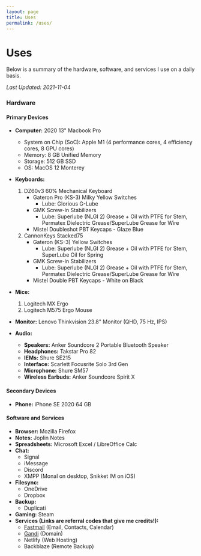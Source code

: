 ```yaml
---
layout: page
title: Uses
permalink: /uses/
---
```

# Uses

Below is a summary of the hardware, software, and services I use on a daily basis. 

*Last Updated: 2021-11-04*

### Hardware

<!--<figure style="width:500px">
 <a href="/images/uses_setup.jpg"><img src="/images/uses_setup_small.jpg" alt="My battlestation!"></a>
  <figcaption>My battlestation (photo is not up to date)</figcaption>
</figure>-->


#### Primary Devices
* **Computer:** 2020 13" Macbook Pro 
	+ System on Chip (SoC): Apple M1 (4 performance cores, 4 efficiency cores, 8 GPU cores)
	+ Memory: 8 GB Unified Memory
	+ Storage: 512 GB SSD
	+ OS: MacOS 12 Monterey  

* **Keyboards:**
	1. DZ60v3 60% Mechanical Keyboard 
		+ Gateron Pro (KS-3) Milky Yellow Switches
			- Lube: Glorious G-Lube
		+ GMK Screw-in Stabilizers
			- Lube: Superlube (NLGI 2) Grease + Oil with PTFE for Stem, Permatex Dielectric Grease/SuperLube Grease for Wire
		+ Mistel Doubleshot PBT Keycaps - Glaze Blue
	2. CannonKeys Stacked75 
		+ Gateron (KS-3) Yellow Switches
			- Lube: Superlube (NLGI 2) Grease + Oil with PTFE for Stem, SuperLube Oil for Spring
		+ GMK Screw-in Stabilizers
			- Lube: Superlube (NLGI 2) Grease + Oil with PTFE for Stem, Permatex Dielectric Grease/SuperLube Grease for Wire
		+ Mistel Double PBT Keycaps - White on Black
		
* **Mice:**
	1. Logitech MX Ergo
	2. Logitech M575 Ergo Mouse
* **Monitor:** Lenovo Thinkvision 23.8" Monitor (QHD, 75 Hz, IPS)
* **Audio:**
	+ **Speakers:** Anker Soundcore 2 Portable Bluetooth Speaker
	+ **Headphones:** Takstar Pro 82
	+ **IEMs:** Shure SE215
	+ **Interface:** Scarlett Focusrite Solo 3rd Gen
	+ **Microphone:** Shure SM57 
	+ **Wireless Earbuds:** Anker Soundcore Spirit X

#### Secondary Devices

* **Phone:** iPhone SE 2020 64 GB

#### Software and Services

* **Browser:** Mozilla Firefox
* **Notes:** Joplin Notes
* **Spreadsheets:** Microsoft Excel / LibreOffice Calc
* **Chat:**
	+ Signal
	+ iMessage
	+ Discord
	+ XMPP (Monal on desktop, Snikket IM on iOS)
* **Filesync:** 
	+ OneDrive
	+ Dropbox
* **Backup:**
	+ Duplicati
* **Gaming:** Steam
* **Services (Links are referral codes that give me credits!):**
	+ [Fastmail](https://ref.fm/u24999624) (Email, Contacts, Calendar)
	+ [Gandi](https://gandi.link/f/c862dae1) (Domain)
	+ Netlify (Web Hosting)
	+ Backblaze (Remote Backup)

